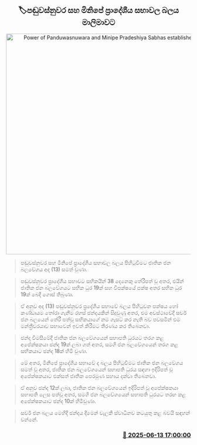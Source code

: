 <p align='center'><b><h2 align='center' title='Power of Panduwasnuwara and Minipe Pradeshiya Sabhas established by NPP'>🏷පඬුවස්නුවර සහ මිනිපේ ප්‍රාදේශීය සභාවල බලය මාලිමාවට</h2></b></p>
<p align='center'><img src='https://helakuru.sgp1.cdn.digitaloceanspaces.com/esana/images/lib/npp-399388.jpg' width='600' alt='Power of Panduwasnuwara and Minipe Pradeshiya Sabhas established by NPP'></p>

> පඬුවස්නුවර සහ මිනිපේ ප්‍රාදේශීය සභාවල බලය පිහිටුවීමට ජාතික ජන බලවේගය අද (13) සමත් වුණා.

> පඬුවස්නුවර ප්‍රාදේශීය සභාවට සභිකයින් 38 දෙනෙකු තේරීපත් වූ අතර, එයින් ජාතික ජන බලවේගයට සභික ධුර 19ක් සහ විපක්ෂයේ පක්ෂ අතර සභික ධුර 19ක් බෙදී ගොස් තිබුණා.

> ඒ අනුව අද (13) පඬුවස්නුවර ප්‍රදේශීය සභාවේ බලය පිහිටුවන පක්ෂය හෝ කණ්ඩායම තෝරා ගැනීම රහස් ඡන්දයකින් සිදුවුණු අතර, එම අවස්ථාවේදී සර්ව ජන බලයෙන් තේරී පත්වූ සභිකයාගේ නම ගැසට් කර නැති බව පවසමින් එම මන්ත්‍රීවරයාව සභාවෙන් ඉවත් කිරීමට තීරණය කර තිබෙනවා.

> ඡන්ද විමසීමේදී ජාතික ජන බලවේගයෙන් සභාපති ධුරයට තරග කළ අපේක්ෂකයා ඡන්ද 19ක් ලබා ගත් අතර, සමගි ජන බලවේගයෙන් තරග කළ සභිකයාට ඡන්ද 18ක් හිමි වුණා.

> මේ අතර, මිනිපේ ප්‍රාදේශීය සභාවේ ද බලය පිහිටුවීමට ජාතික ජන බලවේගය සමත් වූ අතර, ජාතික ජන බලවේගයෙන් සභාපති ධුරය සඳහා ඉදිරිපත් වූ අපේක්ෂකයාට එක්සත් ජාතික පෙරමුණ සහාය දක්වා තිබෙනවා.

> ඒ අනුව ඡන්ද 12ක් ලබා, ජාතික ජන බලවේගයෙන් ඉදිරිපත් වූ අපේක්ෂකයා සභාපති ලෙස පත්වූ අතර, සමගි ජන බලවේගයෙන් සභාපති ධුරයට තරඟ කළ අපේක්ෂකයාට ඡන්ද 10ක් හිමිවුණා.

> සර්ව ජන බලය මෙහිදී ඡන්දය දීමෙන් වැලකී ස්වාධිනව කටයුතු කළ බවයි සඳහන් වන්නේ.



<h3 align='right'><a href='https://www.helakuru.lk/esana/p/110983/'>📅 2025-06-13 17:00:00</a></h3>
